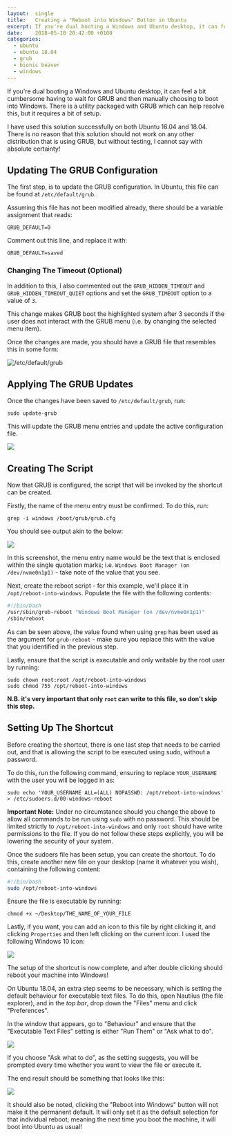 ```yaml
---
layout:  single
title:   Creating a "Reboot into Windows" Button in Ubuntu
excerpt: If you're dual booting a Windows and Ubuntu desktop, it can feel a bit cumbersome having to wait for GRUB and then manually choosing to boot into Windows. There is a utility packaged with GRUB which can help resolve this, but it requires a bit of setup.
date:    2018-05-10 20:42:00 +0100
categories:
  - ubuntu
  - ubuntu 18.04
  - grub
  - bionic beaver
  - windows
---
```

If you're dual booting a Windows and Ubuntu desktop, it can feel a bit cumbersome having to wait for GRUB and then manually choosing to boot into Windows. There is a utility packaged with GRUB which can help resolve this, but it requires a bit of setup.

I have used this solution successfully on both Ubuntu 16.04 and 18.04. There is no reason that this solution should not work on any other distribution that is using GRUB, but without testing, I cannot say with absolute certainty!

## Updating The GRUB Configuration
The first step, is to update the GRUB configuration. In Ubuntu, this file can be found at `/etc/default/grub`.

Assuming this file has not been modified already, there should be a variable assignment that reads:

```
GRUB_DEFAULT=0
```

Comment out this line, and replace it with:

```
GRUB_DEFAULT=saved
```

### Changing The Timeout (Optional)
In addition to this, I also commented out the `GRUB_HIDDEN_TIMEOUT` and `GRUB_HIDDEN_TIMEOUT_QUIET` options and set the `GRUB_TIMEOUT` option to a value of `3`.

This change makes GRUB boot the highlighted system after 3 seconds if the user does not interact with the GRUB menu (i.e. by changing the selected menu item).

Once the changes are made, you should have a GRUB file that resembles this in some form:

![/etc/default/grub](/assets/images/creating-a-reboot-into-windows-button-in-ubuntu/grub-conf.png)

## Applying The GRUB Updates
Once the changes have been saved to `/etc/default/grub`, run:

```
sudo update-grub
```

This will update the GRUB menu entries and update the active configuration file.

![](/assets/images/creating-a-reboot-into-windows-button-in-ubuntu/update-grub.png)

## Creating The Script
Now that GRUB is configured, the script that will be invoked by the shortcut can be created.

Firstly, the name of the menu entry must be confirmed. To do this, run:

```
grep -i windows /boot/grub/grub.cfg
```

You should see output akin to the below:

![](/assets/images/creating-a-reboot-into-windows-button-in-ubuntu/grub.cfg.png)

In this screenshot, the menu entry name would be the text that is enclosed within the single quotation marks; i.e. `Windows Boot Manager (on /dev/nvme0n1p1)` - take note of the value that you see.

Next, create the reboot script - for this example, we'll place it in `/opt/reboot-into-windows`. Populate the file with the following contents:

```bash
#!/bin/bash
/usr/sbin/grub-reboot "Windows Boot Manager (on /dev/nvme0n1p1)"
/sbin/reboot
```

As can be seen above, the value found when using `grep` has been used as the argument for `grub-reboot` - make sure you replace this with the value that you identified in the previous step.

Lastly, ensure that the script is executable and only writable by the root user by running:

```
sudo chown root:root /opt/reboot-into-windows
sudo chmod 755 /opt/reboot-into-windows
```

**N.B. it's very important that only `root` can write to this file, so don't skip this step.**

## Setting Up The Shortcut
Before creating the shortcut, there is one last step that needs to be carried out, and that is allowing the script to be executed using sudo, without a password.

To do this, run the following command, ensuring to replace `YOUR_USERNAME` with the user you will be logged in as:

```
sudo echo 'YOUR_USERNAME ALL=(ALL) NOPASSWD: /opt/reboot-into-windows' > /etc/sudoers.d/00-windows-reboot
```

**Important Note:** Under no circumstance should you change the above to allow all commands to be run using `sudo` with no password. This should be limited strictly to `/opt/reboot-into-windows` and only `root` should have write permissions to the file. If you do not follow these steps explicitly, you will be lowering the security of your system.

Once the sudoers file has been setup, you can create the shortcut. To do this, create another new file on your desktop (name it whatever you wish), containing the following content:

```bash
#!/bin/bash
sudo /opt/reboot-into-windows
```

Ensure the file is executable by running:

```
chmod +x ~/Desktop/THE_NAME_OF_YOUR_FILE
```

Lastly, if you want, you can add an icon to this file by right clicking it, and clicking `Properties` and then left clicking on the current icon. I used the following Windows 10 icon:

![](/assets/images/creating-a-reboot-into-windows-button-in-ubuntu/512px-Windows_logo_-_2012.svg.png)

The setup of the shortcut is now complete, and after double clicking should reboot your machine into Windows!

On Ubuntu 18.04, an extra step seems to be necessary, which is setting the default behaviour for executable text files. To do this, open Nautilus (the file explorer), and in the *top bar*, drop down the "Files" menu and click "Preferences".

In the window that appears, go to "Behaviour" and ensure that the "Executable Text Files" setting is either "Run Them" or "Ask what to do".

![](/assets/images/creating-a-reboot-into-windows-button-in-ubuntu/nautilus-properties.png)

If you choose "Ask what to do", as the setting suggests, you will be prompted every time whether you want to view the file or execute it.

The end result should be something that looks like this:

![](/assets/images/creating-a-reboot-into-windows-button-in-ubuntu/reboot-into-windows-button-desktop.jpg)

It should also be noted, clicking the "Reboot into Windows" button will not make it the permanent default. It will only set it as the default selection for that individual reboot; meaning the next time you boot the machine, it will boot into Ubuntu as usual!
